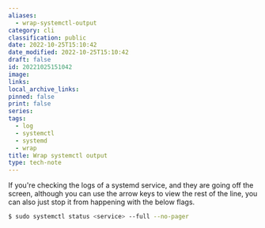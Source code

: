 ```yaml
---
aliases:
  - wrap-systemctl-output
category: cli
classification: public
date: 2022-10-25T15:10:42
date_modified: 2022-10-25T15:10:42
draft: false
id: 20221025151042
image: 
links: 
local_archive_links: 
pinned: false
print: false
series: 
tags:
  - log
  - systemctl
  - systemd
  - wrap
title: Wrap systemctl output
type: tech-note
---
```


If you're checking the logs of a systemd service, and they are going off the screen, although you can use the arrow keys to view the rest of the line, you can also just stop it from happening with the below flags.

```sh
$ sudo systemctl status <service> --full --no-pager
```